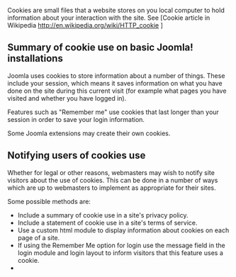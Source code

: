 <!-- Filename: Cookie_notification / Display title: Cookie notification -->

Cookies are small files that a website stores on you local computer to
hold information about your interaction with the site. See \[Cookie
article in Wikipedia
<a href="http://en.wikipedia.org/wiki/HTTP_cookie" class="external free"
target="_blank"
rel="nofollow noreferrer noopener">http://en.wikipedia.org/wiki/HTTP_cookie</a>
\]

## Summary of cookie use on basic Joomla! installations

Joomla uses cookies to store information about a number of things. These
include your session, which means it saves information on what you have
done on the site during this current visit (for example what pages you
have visited and whether you have logged in).

Features such as "Remember me" use cookies that last longer than your
session in order to save your login information.

Some Joomla extensions may create their own cookies.

## Notifying users of cookies use

Whether for legal or other reasons, webmasters may wish to notify site
visitors about the use of cookies. This can be done in a number of ways
which are up to webmasters to implement as appropriate for their sites.

Some possible methods are:

- Include a summary of cookie use in a site's privacy policy.
- Include a statement of cookie use in a site's terms of service.
- Use a custom html module to display information about cookies on each
  page of a site.
- If using the Remember Me option for login use the message field in the
  login module and login layout to inform visitors that this feature
  uses a cookie.
- 

